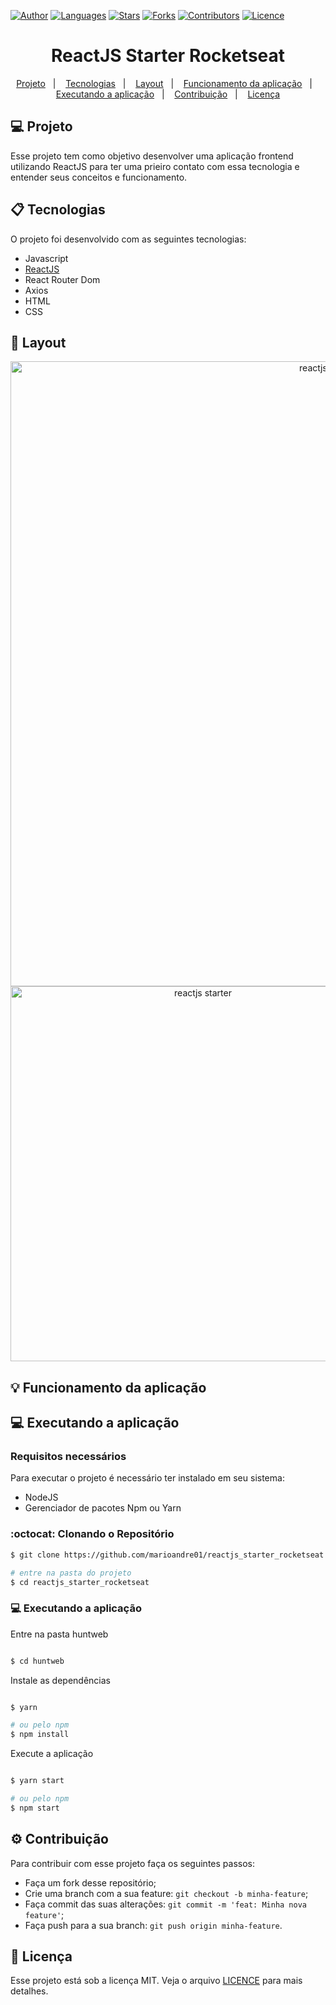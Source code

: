 [![Author](https://img.shields.io/badge/author-marioandre01-3771a1?style=flat-square)](https://github.com/marioandre01)
[![Languages](https://img.shields.io/github/languages/count/marioandre01/reactjs_starter_rocketseat?color=%233771a1&style=flat-square)](#)
[![Stars](https://img.shields.io/github/stars/marioandre01/reactjs_starter_rocketseat?color=3771a1&style=flat-square)](https://github.com/marioandre01/reactjs_starter_rocketseat/stargazers)
[![Forks](https://img.shields.io/github/forks/marioandre01/reactjs_starter_rocketseat?color=%233771a1&style=flat-square)](https://github.com/marioandre01/reactjs_starter_rocketseat/network/members)
[![Contributors](https://img.shields.io/github/contributors/marioandre01/reactjs_starter_rocketseat?color=3771a1&style=flat-square)](https://github.com/marioandre01/reactjs_starter_rocketseat/graphs/contributors)
[![Licence](https://img.shields.io/github/license/marioandre01/reactjs_starter_rocketseat?color=%233771a1&style=flat-square)](https://github.com/marioandre01/reactjs_starter_rocketseat/blob/master/LICENCE.md)


<h1 align="center">
    ReactJS Starter Rocketseat
</h1>

<p align="center"> 
  <a href="#-projeto">Projeto</a>&nbsp;&nbsp;&nbsp;|&nbsp;&nbsp;&nbsp;
  <a href="#-tecnologias">Tecnologias</a>&nbsp;&nbsp;&nbsp;|&nbsp;&nbsp;&nbsp;
  <a href="#-layout">Layout</a>&nbsp;&nbsp;&nbsp;|&nbsp;&nbsp;&nbsp;
  <a href="#bulb-funcionamento-da-aplicação">Funcionamento da aplicação</a>&nbsp;&nbsp;&nbsp;|&nbsp;&nbsp;&nbsp;
  <a href="#-executando-a-aplicação">Executando a aplicação</a>&nbsp;&nbsp;&nbsp;|&nbsp;&nbsp;&nbsp;
  <a href="#gear-contribuição">Contribuição</a>&nbsp;&nbsp;&nbsp;|&nbsp;&nbsp;&nbsp;
  <a href="#memo-licença">Licença</a>
</p>

## 💻 Projeto

Esse projeto tem como objetivo desenvolver uma aplicação frontend utilizando ReactJS para ter uma prieiro contato com essa tecnologia e entender seus conceitos e funcionamento.

## 📋 Tecnologias

O projeto foi desenvolvido com as seguintes tecnologias:

- Javascript
- [ReactJS](https://reactjs.org)
- React Router Dom 
- Axios
- HTML
- CSS

## 🎨 Layout

<p align="center">
  <img alt="reactjs starter" title="reactjs starter" src="imgs/jogo_forca_python_acertou.png" width="1000px">
  <img alt="reactjs starter" title="reactjs starter" src="imgs/jogo_forca_python_errou.png" width="600px">
</p>

## :bulb: Funcionamento da aplicação


## 💻 Executando a aplicação

### Requisitos necessários

Para executar o projeto é necessário ter instalado em seu sistema:
- NodeJS
- Gerenciador de pacotes Npm ou Yarn 

### :octocat: Clonando o Repositório

```bash
$ git clone https://github.com/marioandre01/reactjs_starter_rocketseat.git

# entre na pasta do projeto
$ cd reactjs_starter_rocketseat
```
### 💻 Executando a aplicação

Entre na pasta huntweb

```bash

$ cd huntweb

```
Instale as dependências

```bash

$ yarn

# ou pelo npm
$ npm install

```

Execute a aplicação

```bash

$ yarn start

# ou pelo npm
$ npm start

```

## :gear: Contribuição

Para contribuir com esse projeto faça os seguintes passos:

- Faça um fork desse repositório;
- Crie uma branch com a sua feature: `git checkout -b minha-feature`;
- Faça commit das suas alterações: `git commit -m 'feat: Minha nova feature'`;
- Faça push para a sua branch: `git push origin minha-feature`.

## :memo: Licença

Esse projeto está sob a licença MIT. Veja o arquivo [LICENCE](./LICENCE.md) para mais detalhes.



